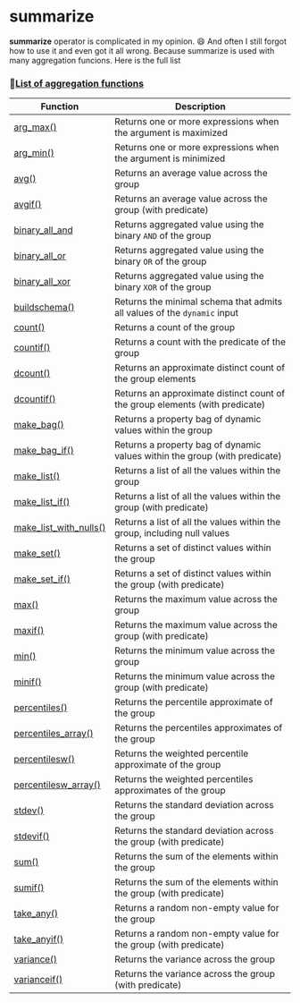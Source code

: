 # summarize

**summarize** operator is complicated in my opinion.  :smile: And often I still forgot how to use it and even got it all wrong. Because summarize is used with many aggregation funcions. Here is the full list

### 📃[List of aggregation functions](https://docs.microsoft.com/en-us/azure/data-explorer/kusto/query/summarizeoperator#list-of-aggregation-functions) <a href="#list-of-aggregation-functions" id="list-of-aggregation-functions"></a>

| Function                                                                                                                       | Description                                                                  |
| ------------------------------------------------------------------------------------------------------------------------------ | ---------------------------------------------------------------------------- |
| [arg\_max()](https://docs.microsoft.com/en-us/azure/data-explorer/kusto/query/arg-max-aggfunction)                             | Returns one or more expressions when the argument is maximized               |
| [arg\_min()](https://docs.microsoft.com/en-us/azure/data-explorer/kusto/query/arg-min-aggfunction)                             | Returns one or more expressions when the argument is minimized               |
| [avg()](https://docs.microsoft.com/en-us/azure/data-explorer/kusto/query/avg-aggfunction)                                      | Returns an average value across the group                                    |
| [avgif()](https://docs.microsoft.com/en-us/azure/data-explorer/kusto/query/avgif-aggfunction)                                  | Returns an average value across the group (with predicate)                   |
| [binary\_all\_and](https://docs.microsoft.com/en-us/azure/data-explorer/kusto/query/binary-all-and-aggfunction)                | Returns aggregated value using the binary `AND` of the group                 |
| [binary\_all\_or](https://docs.microsoft.com/en-us/azure/data-explorer/kusto/query/binary-all-or-aggfunction)                  | Returns aggregated value using the binary `OR` of the group                  |
| [binary\_all\_xor](https://docs.microsoft.com/en-us/azure/data-explorer/kusto/query/binary-all-xor-aggfunction)                | Returns aggregated value using the binary `XOR` of the group                 |
| [buildschema()](https://docs.microsoft.com/en-us/azure/data-explorer/kusto/query/buildschema-aggfunction)                      | Returns the minimal schema that admits all values of the `dynamic` input     |
| [count()](https://docs.microsoft.com/en-us/azure/data-explorer/kusto/query/count-aggfunction)                                  | Returns a count of the group                                                 |
| [countif()](https://docs.microsoft.com/en-us/azure/data-explorer/kusto/query/countif-aggfunction)                              | Returns a count with the predicate of the group                              |
| [dcount()](https://docs.microsoft.com/en-us/azure/data-explorer/kusto/query/dcount-aggfunction)                                | Returns an approximate distinct count of the group elements                  |
| [dcountif()](https://docs.microsoft.com/en-us/azure/data-explorer/kusto/query/dcountif-aggfunction)                            | Returns an approximate distinct count of the group elements (with predicate) |
| [make\_bag()](https://docs.microsoft.com/en-us/azure/data-explorer/kusto/query/make-bag-aggfunction)                           | Returns a property bag of dynamic values within the group                    |
| [make\_bag\_if()](https://docs.microsoft.com/en-us/azure/data-explorer/kusto/query/make-bag-if-aggfunction)                    | Returns a property bag of dynamic values within the group (with predicate)   |
| [make\_list()](https://docs.microsoft.com/en-us/azure/data-explorer/kusto/query/makelist-aggfunction)                          | Returns a list of all the values within the group                            |
| [make\_list\_if()](https://docs.microsoft.com/en-us/azure/data-explorer/kusto/query/makelistif-aggfunction)                    | Returns a list of all the values within the group (with predicate)           |
| [make\_list\_with\_nulls()](https://docs.microsoft.com/en-us/azure/data-explorer/kusto/query/make-list-with-nulls-aggfunction) | Returns a list of all the values within the group, including null values     |
| [make\_set()](https://docs.microsoft.com/en-us/azure/data-explorer/kusto/query/makeset-aggfunction)                            | Returns a set of distinct values within the group                            |
| [make\_set\_if()](https://docs.microsoft.com/en-us/azure/data-explorer/kusto/query/makesetif-aggfunction)                      | Returns a set of distinct values within the group (with predicate)           |
| [max()](https://docs.microsoft.com/en-us/azure/data-explorer/kusto/query/max-aggfunction)                                      | Returns the maximum value across the group                                   |
| [maxif()](https://docs.microsoft.com/en-us/azure/data-explorer/kusto/query/maxif-aggfunction)                                  | Returns the maximum value across the group (with predicate)                  |
| [min()](https://docs.microsoft.com/en-us/azure/data-explorer/kusto/query/min-aggfunction)                                      | Returns the minimum value across the group                                   |
| [minif()](https://docs.microsoft.com/en-us/azure/data-explorer/kusto/query/minif-aggfunction)                                  | Returns the minimum value across the group (with predicate)                  |
| [percentiles()](https://docs.microsoft.com/en-us/azure/data-explorer/kusto/query/percentiles-aggfunction)                      | Returns the percentile approximate of the group                              |
| [percentiles\_array()](https://docs.microsoft.com/en-us/azure/data-explorer/kusto/query/percentiles-aggfunction)               | Returns the percentiles approximates of the group                            |
| [percentilesw()](https://docs.microsoft.com/en-us/azure/data-explorer/kusto/query/percentiles-aggfunction)                     | Returns the weighted percentile approximate of the group                     |
| [percentilesw\_array()](https://docs.microsoft.com/en-us/azure/data-explorer/kusto/query/percentiles-aggfunction)              | Returns the weighted percentiles approximates of the group                   |
| [stdev()](https://docs.microsoft.com/en-us/azure/data-explorer/kusto/query/stdev-aggfunction)                                  | Returns the standard deviation across the group                              |
| [stdevif()](https://docs.microsoft.com/en-us/azure/data-explorer/kusto/query/stdevif-aggfunction)                              | Returns the standard deviation across the group (with predicate)             |
| [sum()](https://docs.microsoft.com/en-us/azure/data-explorer/kusto/query/sum-aggfunction)                                      | Returns the sum of the elements within the group                             |
| [sumif()](https://docs.microsoft.com/en-us/azure/data-explorer/kusto/query/sumif-aggfunction)                                  | Returns the sum of the elements within the group (with predicate)            |
| [take\_any()](https://docs.microsoft.com/en-us/azure/data-explorer/kusto/query/take-any-aggfunction)                           | Returns a random non-empty value for the group                               |
| [take\_anyif()](https://docs.microsoft.com/en-us/azure/data-explorer/kusto/query/take-anyif-aggfunction)                       | Returns a random non-empty value for the group (with predicate)              |
| [variance()](https://docs.microsoft.com/en-us/azure/data-explorer/kusto/query/variance-aggfunction)                            | Returns the variance across the group                                        |
| [varianceif()](https://docs.microsoft.com/en-us/azure/data-explorer/kusto/query/varianceif-aggfunction)                        | Returns the variance across the group (with predicate)                       |

